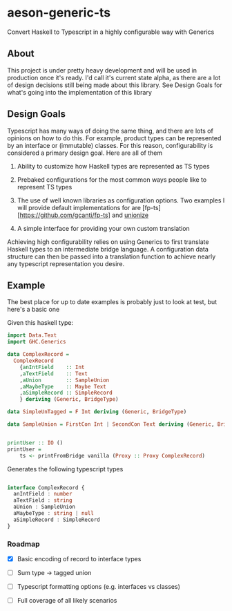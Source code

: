 # aeson-generic-ts

Convert Haskell to Typescript in a highly configurable way with Generics 

## About

This project is under pretty heavy development and will be used in production once it's ready. I'd call it's current state alpha, as there are a lot of design decisions still being made about this library. See Design Goals for what's going into the implementation of this library

## Design Goals 

Typescript has many ways of doing the same thing, and there are lots of opinions on how to do this. For example, product types can be represented by an interface or (immutable) classes. For this reason, configurability is considered a primary design goal. Here are all of them

1. Ability to customize how Haskell types are represented as TS types

2. Prebaked configurations for the most common ways people like to represent TS types

3. The use of well known libraries as configuration options. Two examples I will provide default implementations for are [fp-ts][https://github.com/gcanti/fp-ts] and [unionize](https://github.com/pelotom/unionize)

4. A simple interface for providing your own custom translation

Achieving high configurability relies on using Generics to first translate Haskell types to an intermediate bridge language. A configuration data structure can then be passed into a translation function to achieve nearly any typescript representation you desire.

## Example

The best place for up to date examples is probably just to look at test, but here's a basic one

Given this haskell type:

```haskell
import Data.Text
import GHC.Generics

data ComplexRecord =
  ComplexRecord
    {anIntField    :: Int
    ,aTextField    :: Text
    ,aUnion        :: SampleUnion
    ,aMaybeType    :: Maybe Text
    ,aSimpleRecord :: SimpleRecord
    } deriving (Generic, BridgeType)

data SimpleUnTagged = F Int deriving (Generic, BridgeType)

data SampleUnion = FirstCon Int | SecondCon Text deriving (Generic, BridgeType)


printUser :: IO ()
printUser =
    ts <- printFromBridge vanilla (Proxy :: Proxy ComplexRecord)
```

Generates the following typescript types

```typescript

interface ComplexRecord {
  anIntField : number
  aTextField : string
  aUnion : SampleUnion
  aMaybeType : string | null
  aSimpleRecord : SimpleRecord
}

```

### Roadmap

- [x] Basic encoding of record to interface types
- [ ] Sum type -> tagged union
- [ ] Typescript formatting options (e.g. interfaces vs classes)
- [ ] Full coverage of all likely scenarios

